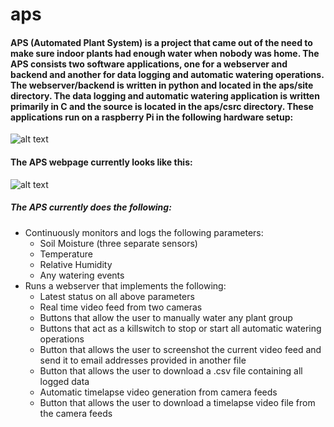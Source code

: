 # aps
#### APS (Automated Plant System) is a project that came out of the need to make sure indoor plants had enough water when nobody was home. The APS consists two software applications, one for a webserver and backend and another for data logging and automatic watering operations. The webserver/backend is written in python and located in the aps/site directory. The data logging and automatic watering application is written primarily in C and the source is located in the aps/csrc directory. These applications run on a raspberry Pi in the following hardware setup:
![alt text](https://github.com/jfri2/aps/blob/main/system_config.png)

#### The APS webpage currently looks like this:
![alt text](https://github.com/jfri2/aps/blob/main/webpage.png)

##### The APS currently does the following: 
- Continuously monitors and logs the following parameters: 
    - Soil Moisture (three separate sensors)
    - Temperature
    - Relative Humidity
    - Any watering events
- Runs a webserver that implements the following: 
    - Latest status on all above parameters
    - Real time video feed from two cameras
    - Buttons that allow the user to manually water any plant group
    - Buttons that act as a killswitch to stop or start all automatic watering operations
    - Button that allows the user to screenshot the current video feed and send it to email addresses provided in another file
    - Button that allows the user to download a .csv file containing all logged data
    - Automatic timelapse video generation from camera feeds
    - Button that allows the user to download a timelapse video file from the camera feeds
